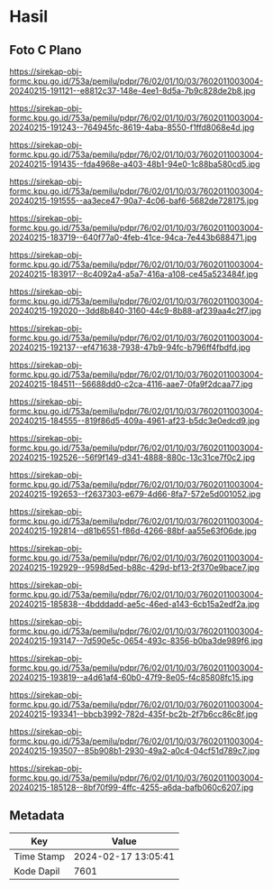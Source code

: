 # Hasil

## Foto C Plano

https://sirekap-obj-formc.kpu.go.id/753a/pemilu/pdpr/76/02/01/10/03/7602011003004-20240215-191121--e8812c37-148e-4ee1-8d5a-7b9c828de2b8.jpg

https://sirekap-obj-formc.kpu.go.id/753a/pemilu/pdpr/76/02/01/10/03/7602011003004-20240215-191243--764945fc-8619-4aba-8550-f1ffd8068e4d.jpg

https://sirekap-obj-formc.kpu.go.id/753a/pemilu/pdpr/76/02/01/10/03/7602011003004-20240215-191435--fda4968e-a403-48b1-94e0-1c88ba580cd5.jpg

https://sirekap-obj-formc.kpu.go.id/753a/pemilu/pdpr/76/02/01/10/03/7602011003004-20240215-191555--aa3ece47-90a7-4c06-baf6-5682de728175.jpg

https://sirekap-obj-formc.kpu.go.id/753a/pemilu/pdpr/76/02/01/10/03/7602011003004-20240215-183719--640f77a0-4feb-41ce-94ca-7e443b688471.jpg

https://sirekap-obj-formc.kpu.go.id/753a/pemilu/pdpr/76/02/01/10/03/7602011003004-20240215-183917--8c4092a4-a5a7-416a-a108-ce45a523484f.jpg

https://sirekap-obj-formc.kpu.go.id/753a/pemilu/pdpr/76/02/01/10/03/7602011003004-20240215-192020--3dd8b840-3160-44c9-8b88-af239aa4c2f7.jpg

https://sirekap-obj-formc.kpu.go.id/753a/pemilu/pdpr/76/02/01/10/03/7602011003004-20240215-192137--ef471638-7938-47b9-94fc-b796ff4fbdfd.jpg

https://sirekap-obj-formc.kpu.go.id/753a/pemilu/pdpr/76/02/01/10/03/7602011003004-20240215-184511--56688dd0-c2ca-4116-aae7-0fa9f2dcaa77.jpg

https://sirekap-obj-formc.kpu.go.id/753a/pemilu/pdpr/76/02/01/10/03/7602011003004-20240215-184555--819f86d5-409a-4961-af23-b5dc3e0edcd9.jpg

https://sirekap-obj-formc.kpu.go.id/753a/pemilu/pdpr/76/02/01/10/03/7602011003004-20240215-192526--56f9f149-d341-4888-880c-13c31ce7f0c2.jpg

https://sirekap-obj-formc.kpu.go.id/753a/pemilu/pdpr/76/02/01/10/03/7602011003004-20240215-192653--f2637303-e679-4d66-8fa7-572e5d001052.jpg

https://sirekap-obj-formc.kpu.go.id/753a/pemilu/pdpr/76/02/01/10/03/7602011003004-20240215-192814--d81b6551-f86d-4266-88bf-aa55e63f06de.jpg

https://sirekap-obj-formc.kpu.go.id/753a/pemilu/pdpr/76/02/01/10/03/7602011003004-20240215-192929--9598d5ed-b88c-429d-bf13-2f370e9bace7.jpg

https://sirekap-obj-formc.kpu.go.id/753a/pemilu/pdpr/76/02/01/10/03/7602011003004-20240215-185838--4bdddadd-ae5c-46ed-a143-6cb15a2edf2a.jpg

https://sirekap-obj-formc.kpu.go.id/753a/pemilu/pdpr/76/02/01/10/03/7602011003004-20240215-193147--7d590e5c-0654-493c-8356-b0ba3de989f6.jpg

https://sirekap-obj-formc.kpu.go.id/753a/pemilu/pdpr/76/02/01/10/03/7602011003004-20240215-193819--a4d61af4-60b0-47f9-8e05-f4c85808fc15.jpg

https://sirekap-obj-formc.kpu.go.id/753a/pemilu/pdpr/76/02/01/10/03/7602011003004-20240215-193341--bbcb3992-782d-435f-bc2b-2f7b6cc86c8f.jpg

https://sirekap-obj-formc.kpu.go.id/753a/pemilu/pdpr/76/02/01/10/03/7602011003004-20240215-193507--85b908b1-2930-49a2-a0c4-04cf51d789c7.jpg

https://sirekap-obj-formc.kpu.go.id/753a/pemilu/pdpr/76/02/01/10/03/7602011003004-20240215-185128--8bf70f99-4ffc-4255-a6da-bafb060c6207.jpg


## Metadata

| Key        | Value               |
| ---------- | ------------------- |
| Time Stamp | 2024-02-17 13:05:41 |
| Kode Dapil | 7601                |



